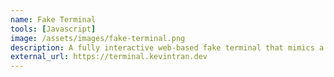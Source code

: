 ```yaml
---
name: Fake Terminal
tools: [Javascript]
image: /assets/images/fake-terminal.png
description: A fully interactive web-based fake terminal that mimics a real command-line interface. 
external_url: https://terminal.kevintran.dev
---
```

